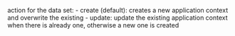action for the data set:
			- create (default): creates a new application context and overwrite the existing
			- update: update the existing application context when there is already one, otherwise a new one is created